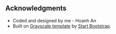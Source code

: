 ## Acknowledgments

* Coded and designed by me - Hoanh An
* Built on [Grayscale template](http://startbootstrap.com/template-overviews/grayscale/) by [Start Bootstrap](http://startbootstrap.com/).

